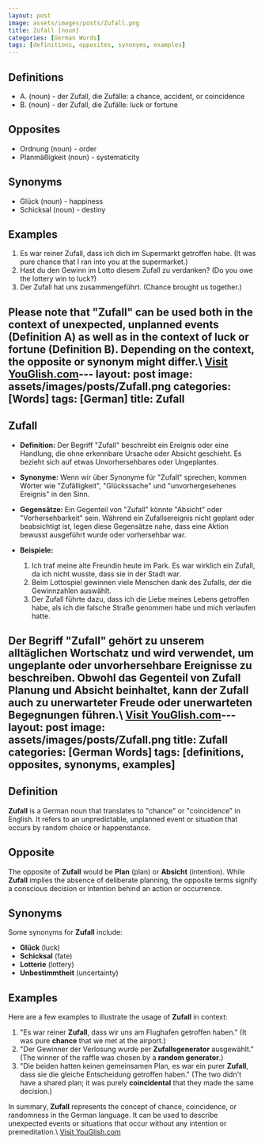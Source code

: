 ```yaml
---
layout: post
image: assets/images/posts/Zufall.png
title: Zufall [noun]
categories: [German Words]
tags: [definitions, opposites, synonyms, examples]
---
```


## Definitions

- A. (noun) - der Zufall, die Zufälle: a chance, accident, or coincidence
- B. (noun) - der Zufall, die Zufälle: luck or fortune

## Opposites

- Ordnung (noun) - order
- Planmäßigkeit (noun) - systematicity

## Synonyms

- Glück (noun) - happiness
- Schicksal (noun) - destiny

## Examples

1. Es war reiner Zufall, dass ich dich im Supermarkt getroffen habe. (It was pure chance that I ran into you at the supermarket.)
2. Hast du den Gewinn im Lotto diesem Zufall zu verdanken? (Do you owe the lottery win to luck?)
3. Der Zufall hat uns zusammengeführt. (Chance brought us together.)

Please note that "Zufall" can be used both in the context of unexpected, unplanned events (Definition A) as well as in the context of luck or fortune (Definition B). Depending on the context, the opposite or synonym might differ.\ <a id="yg-widget-0" class="youglish-widget" data-query="Zufall" data-lang="german" data-components="8412" data-auto-start="0" data-bkg-color="theme_light" data-title="How%20to%20pronounce%20Zufall%20in%20German"  rel="nofollow" href="https://youglish.com">Visit YouGlish.com</a><script async src="https://youglish.com/public/emb/widget.js" charset="utf-8"></script>---
layout: post
image: assets/images/posts/Zufall.png
categories: [Words]
tags: [German]
title: Zufall
---

## Zufall

- **Definition:** Der Begriff "Zufall" beschreibt ein Ereignis oder eine Handlung, die ohne erkennbare Ursache oder Absicht geschieht. Es bezieht sich auf etwas Unvorhersehbares oder Ungeplantes.

- **Synonyme:** Wenn wir über Synonyme für "Zufall" sprechen, kommen Wörter wie "Zufälligkeit", "Glückssache" und "unvorhergesehenes Ereignis" in den Sinn.

- **Gegensätze:** Ein Gegenteil von "Zufall" könnte "Absicht" oder "Vorhersehbarkeit" sein. Während ein Zufallsereignis nicht geplant oder beabsichtigt ist, legen diese Gegensätze nahe, dass eine Aktion bewusst ausgeführt wurde oder vorhersehbar war.

- **Beispiele:** 
  1. Ich traf meine alte Freundin heute im Park. Es war wirklich ein Zufall, da ich nicht wusste, dass sie in der Stadt war.
  2. Beim Lottospiel gewinnen viele Menschen dank des Zufalls, der die Gewinnzahlen auswählt.
  3. Der Zufall führte dazu, dass ich die Liebe meines Lebens getroffen habe, als ich die falsche Straße genommen habe und mich verlaufen hatte.

Der Begriff "Zufall" gehört zu unserem alltäglichen Wortschatz und wird verwendet, um ungeplante oder unvorhersehbare Ereignisse zu beschreiben. Obwohl das Gegenteil von Zufall Planung und Absicht beinhaltet, kann der Zufall auch zu unerwarteter Freude oder unerwarteten Begegnungen führen.\ <a id="yg-widget-0" class="youglish-widget" data-query="Zufall" data-lang="german" data-components="8412" data-auto-start="0" data-bkg-color="theme_light" data-title="How%20to%20pronounce%20Zufall%20in%20German"  rel="nofollow" href="https://youglish.com">Visit YouGlish.com</a><script async src="https://youglish.com/public/emb/widget.js" charset="utf-8"></script>---
layout: post
image: assets/images/posts/Zufall.png
title: Zufall
categories: [German Words]
tags: [definitions, opposites, synonyms, examples]
---

## Definition
**Zufall** is a German noun that translates to "chance" or "coincidence" in English. It refers to an unpredictable, unplanned event or situation that occurs by random choice or happenstance. 

## Opposite
The opposite of **Zufall** would be **Plan** (plan) or **Absicht** (intention). While **Zufall** implies the absence of deliberate planning, the opposite terms signify a conscious decision or intention behind an action or occurrence.

## Synonyms
Some synonyms for **Zufall** include: 
- **Glück** (luck)
- **Schicksal** (fate)
- **Lotterie** (lottery)
- **Unbestimmtheit** (uncertainty)

## Examples
Here are a few examples to illustrate the usage of **Zufall** in context:

1. "Es war reiner **Zufall**, dass wir uns am Flughafen getroffen haben." (It was pure **chance** that we met at the airport.)
2. "Der Gewinner der Verlosung wurde per **Zufallsgenerator** ausgewählt." (The winner of the raffle was chosen by a **random generator**.)
3. "Die beiden hatten keinen gemeinsamen Plan, es war ein purer **Zufall**, dass sie die gleiche Entscheidung getroffen haben." (The two didn't have a shared plan; it was purely **coincidental** that they made the same decision.)

In summary, **Zufall** represents the concept of chance, coincidence, or randomness in the German language. It can be used to describe unexpected events or situations that occur without any intention or premeditation.\ <a id="yg-widget-0" class="youglish-widget" data-query="Zufall" data-lang="german" data-components="8412" data-auto-start="0" data-bkg-color="theme_light" data-title="How%20to%20pronounce%20Zufall%20in%20German"  rel="nofollow" href="https://youglish.com">Visit YouGlish.com</a><script async src="https://youglish.com/public/emb/widget.js" charset="utf-8"></script>